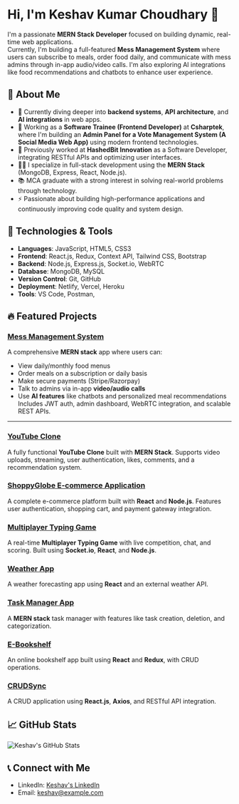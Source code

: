 # Hi, I'm Keshav Kumar Choudhary 👋  

I'm a passionate **MERN Stack Developer** focused on building dynamic, real-time web applications.  
Currently, I'm building a full-featured **Mess Management System** where users can subscribe to meals, order food daily, and communicate with mess admins through in-app audio/video calls. I'm also exploring AI integrations like food recommendations and chatbots to enhance user experience.

## 🚀 About Me
- 🌱 Currently diving deeper into **backend systems**, **API architecture**, and **AI integrations** in web apps.
- 💼 Working as a **Software Trainee (Frontend Developer)** at **Csharptek**, where I'm building an **Admin Panel for a Vote Management System (A Social Media Web App)** using modern frontend technologies.
- 💼 Previously worked at **HashedBit Innovation** as a Software Developer, integrating RESTful APIs and optimizing user interfaces.
- 👨‍💻 I specialize in full-stack development using the **MERN Stack** (MongoDB, Express, React, Node.js).
- 📚 MCA graduate with a strong interest in solving real-world problems through technology.
- ⚡ Passionate about building high-performance applications and continuously improving code quality and system design.

## 🔧 Technologies & Tools
- **Languages**: JavaScript, HTML5, CSS3  
- **Frontend**: React.js, Redux, Context API, Tailwind CSS, Bootstrap  
- **Backend**: Node.js, Express.js, Socket.io, WebRTC  
- **Database**: MongoDB, MySQL  
- **Version Control**: Git, GitHub  
- **Deployment**: Netlify, Vercel, Heroku  
- **Tools**: VS Code, Postman,   

## 🔥 Featured Projects

### [Mess Management System](https://github.com/keshavchoudhary7/Mess_food_Delivery_system)  
A comprehensive **MERN stack** app where users can:
- View daily/monthly food menus  
- Order meals on a subscription or daily basis  
- Make secure payments (Stripe/Razorpay)  
- Talk to admins via in-app **video/audio calls**  
- Use **AI features** like chatbots and personalized meal recommendations  
Includes JWT auth, admin dashboard, WebRTC integration, and scalable REST APIs.

---

### [YouTube Clone](https://github.com/keshavchoudhary7/ytcloneInternshala)  
A fully functional **YouTube Clone** built with **MERN Stack**. Supports video uploads, streaming, user authentication, likes, comments, and a recommendation system.

### [ShoppyGlobe E-commerce Application](https://github.com/keshavchoudhary7/shoppyGlobe/tree/main/e-commerce%20-%20webapp)  
A complete e-commerce platform built with **React** and **Node.js**. Features user authentication, shopping cart, and payment gateway integration.

### [Multiplayer Typing Game](https://github.com/keshavchoudhary7/Typing_Hero)  
A real-time **Multiplayer Typing Game** with live competition, chat, and scoring. Built using **Socket.io**, **React**, and **Node.js**.

### [Weather App](https://knowyourcityclimate.netlify.app/)  
A weather forecasting app using **React** and an external weather API.

### [Task Manager App](https://taskhaven.netlify.app/)  
A **MERN stack** task manager with features like task creation, deletion, and categorization.

### [E-Bookshelf](https://github.com/keshavchoudhary7/e-bookshelf)  
An online bookshelf app built using **React** and **Redux**, with CRUD operations.

### [CRUDSync](https://github.com/keshavchoudhary7/crudsync)  
A CRUD application using **React.js**, **Axios**, and RESTful API integration.

## 📈 GitHub Stats

![Keshav's GitHub Stats](https://github-readme-stats.vercel.app/api?username=keshavchoudhary7&show_icons=true&hide_title=true&count_private=true&hide=prs&theme=radical)

## 📞 Connect with Me
- LinkedIn: [Keshav's LinkedIn](https://www.linkedin.com/in/keshav/)
- Email: keshav@example.com

